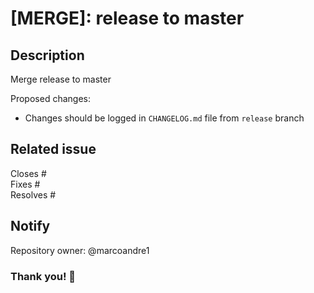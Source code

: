 # [MERGE]: release to master

## Description

Merge release to master

Proposed changes:

- Changes should be logged in `CHANGELOG.md` file from `release` branch

## Related issue

<!--

For a more detailed list of keywords: https://docs.github.com/en/get-started/writing-on-github/working-with-advanced-formatting/using-keywords-in-issues-and-pull-requests

--->

Closes #  
Fixes #  
Resolves #  

## Notify

Repository owner: @marcoandre1

### Thank you! 🙌
